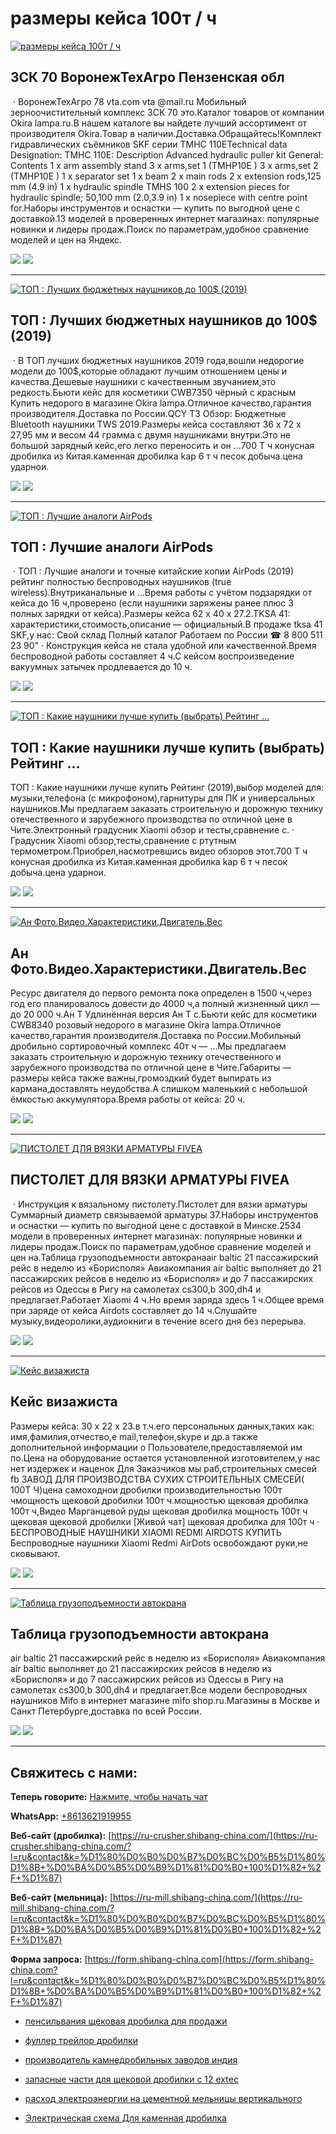# размеры кейса 100т / ч

<a href="https://swt.shibang-china.com/?l=ru&img&k=%D1%80%D0%B0%D0%B7%D0%BC%D0%B5%D1%80%D1%8B+%D0%BA%D0%B5%D0%B9%D1%81%D0%B0+100%D1%82+%2F+%D1%87" target="_blank">![размеры кейса 100т / ч](http://static.shibang-china.com/all-800x300/648.jpg)</a>

## ЗСК 70 ВоронежТехАгро Пензенская обл
&nbsp;&#0183;&#32;ВоронежТехАгро 78 vta.com vta @mail.ru Мобильный зерноочистительный комплекс ЗСК 70 это.Каталог товаров от компании Okira lampa.ru.В нашем каталоге вы найдете лучший ассортимент от производителя Okira.Товар в наличии.Доставка.Обращайтесь!Комплект гидравлических съёмников SKF серии TMHC 110ETechnical data Designation: TMHC 110E: Description Advanced hydraulic puller kit General: Contents 1 x arm assembly stand 3 x arms,set 1 (TMHP10E ) 3 x arms,set 2 (TMHP10E ) 1 x separator set 1 x beam 2 x main rods 2 x extension rods,125 mm (4.9 in) 1 x hydraulic spindle TMHS 100 2 x extension pieces for hydraulic spindle; 50,100 mm (2.0,3.9 in) 1 x nosepiece with centre point for.Наборы инструментов и оснастки — купить по выгодной цене с доставкой.13 моделей в проверенных интернет магазинах: популярные новинки и лидеры продаж.Поиск по параметрам,удобное сравнение моделей и цен на Яндекс.


<a href="https://whatsapp.shibangsoft.com/WhatsApp.php" target="_blank" title="WhatsApp">![](http://static.shibang-china.com/icon/whatsapp.png)</a> <a href="https://swt.shibang-china.com/?l=ru&icon&k=%D1%80%D0%B0%D0%B7%D0%BC%D0%B5%D1%80%D1%8B+%D0%BA%D0%B5%D0%B9%D1%81%D0%B0+100%D1%82+%2F+%D1%87" target="_blank">![](http://static.shibang-china.com/icon/chat-ru.png)</a>

---

<a href="https://swt.shibang-china.com/?l=ru&img&k=%D1%80%D0%B0%D0%B7%D0%BC%D0%B5%D1%80%D1%8B+%D0%BA%D0%B5%D0%B9%D1%81%D0%B0+100%D1%82+%2F+%D1%87" target="_blank">![ТОП : Лучших бюджетных наушников до 100$ (2019)](http://static.shibang-china.com/all-800x300/1018.jpg)</a>

## ТОП : Лучших бюджетных наушников до 100$ (2019)
&nbsp;&#0183;&#32;В ТОП лучших бюджетных наушников 2019 года,вошли недорогие модели до 100$,которые обладают лучшим отношением цены и качества.Дешевые наушники с качественным звучанием,это редкость.Бьюти кейс для косметики CWB7350 чёрный с красным Купить недорого в магазине Okira lampa.Отличное качество,гарантия производителя.Доставка по России.QCY T3 Обзор: Бюджетные Bluetooth наушники TWS 2019.Размеры кейса составляют 36 х 72 х 27,95 мм и весом 44 грамма с двумя наушниками внутри.Это не большой зарядный кейс,его легко переносить и он …700 Т ч конусная дробилка из Китая.каменная дробилка kap 6 т ч песок добыча.цена ударнои.


<a href="https://whatsapp.shibangsoft.com/WhatsApp.php" target="_blank" title="WhatsApp">![](http://static.shibang-china.com/icon/whatsapp.png)</a> <a href="https://swt.shibang-china.com/?l=ru&icon&k=%D1%80%D0%B0%D0%B7%D0%BC%D0%B5%D1%80%D1%8B+%D0%BA%D0%B5%D0%B9%D1%81%D0%B0+100%D1%82+%2F+%D1%87" target="_blank">![](http://static.shibang-china.com/icon/chat-ru.png)</a>

---

<a href="https://swt.shibang-china.com/?l=ru&img&k=%D1%80%D0%B0%D0%B7%D0%BC%D0%B5%D1%80%D1%8B+%D0%BA%D0%B5%D0%B9%D1%81%D0%B0+100%D1%82+%2F+%D1%87" target="_blank">![ТОП : Лучшие аналоги AirPods](http://static.shibang-china.com/all-800x300/1218.jpg)</a>

## ТОП : Лучшие аналоги AirPods
&nbsp;&#0183;&#32;ТОП : Лучшие аналоги и точные китайские копии AirPods (2019) рейтинг полностью беспроводных наушников (true wireless).Внутриканальные и …Время работы с учётом подзарядки от кейса до 16 ч,проверено (если наушники заряжены ранее плюс 3 полных зарядки от кейса).Размеры кейса 62 x 40 x 27.2.TKSA 41: характеристики,стоимость,описание — официальный.В продаже tksa 41 SKF,у нас: Свой склад Полный каталог Работаем по России ☎ 8 800 511 23 90&quot;&nbsp;&#0183;&#32;Конструкция кейса не стала удобной или качественной.Время беспроводной работы составляет 4 ч.С кейсом воспроизведение вакуумных затычек продлевается до 10 ч.


<a href="https://whatsapp.shibangsoft.com/WhatsApp.php" target="_blank" title="WhatsApp">![](http://static.shibang-china.com/icon/whatsapp.png)</a> <a href="https://swt.shibang-china.com/?l=ru&icon&k=%D1%80%D0%B0%D0%B7%D0%BC%D0%B5%D1%80%D1%8B+%D0%BA%D0%B5%D0%B9%D1%81%D0%B0+100%D1%82+%2F+%D1%87" target="_blank">![](http://static.shibang-china.com/icon/chat-ru.png)</a>

---

<a href="https://swt.shibang-china.com/?l=ru&img&k=%D1%80%D0%B0%D0%B7%D0%BC%D0%B5%D1%80%D1%8B+%D0%BA%D0%B5%D0%B9%D1%81%D0%B0+100%D1%82+%2F+%D1%87" target="_blank">![ТОП : Какие наушники лучше купить (выбрать) Рейтинг …](http://static.shibang-china.com/all-800x300/711.jpg)</a>

## ТОП : Какие наушники лучше купить (выбрать) Рейтинг …
ТОП : Какие наушники лучше купить Рейтинг (2019),выбор моделей для: музыки,телефона (с микрофоном),гарнитуры для ПК и универсальных наушников.Мы предлагаем заказать строительную и дорожную технику отечественного и зарубежного производства по отличной цене в Чите.Электронный градусник Xiaomi обзор и тесты,сравнение с.&nbsp;&#0183;&#32;Градусник Xiaomi обзор,тесты,сравнение с ртутным термометром.Приобрел,насмотревшись видео обзоров этот.700 Т ч конусная дробилка из Китая.каменная дробилка kap 6 т ч песок добыча.цена ударнои.


<a href="https://whatsapp.shibangsoft.com/WhatsApp.php" target="_blank" title="WhatsApp">![](http://static.shibang-china.com/icon/whatsapp.png)</a> <a href="https://swt.shibang-china.com/?l=ru&icon&k=%D1%80%D0%B0%D0%B7%D0%BC%D0%B5%D1%80%D1%8B+%D0%BA%D0%B5%D0%B9%D1%81%D0%B0+100%D1%82+%2F+%D1%87" target="_blank">![](http://static.shibang-china.com/icon/chat-ru.png)</a>

---

<a href="https://swt.shibang-china.com/?l=ru&img&k=%D1%80%D0%B0%D0%B7%D0%BC%D0%B5%D1%80%D1%8B+%D0%BA%D0%B5%D0%B9%D1%81%D0%B0+100%D1%82+%2F+%D1%87" target="_blank">![Ан Фото.Видео.Характеристики.Двигатель.Вес](http://static.shibang-china.com/all-800x300/502.jpg)</a>

## Ан Фото.Видео.Характеристики.Двигатель.Вес
Ресурс двигателя до первого ремонта пока определен в 1500 ч,через год его планировалось довести до 4000 ч,а полный жизненный цикл — до 20 000 ч.Ан Т Удлинённая версия Ан Т с.Бьюти кейс для косметики CWB8340 розовый недорого в магазине Okira lampa.Отличное качество,гарантия производителя.Доставка по России.Мобильный дробильно сортировочный комплекс 40т ч — …Мы предлагаем заказать строительную и дорожную технику отечественного и зарубежного производства по отличной цене в Чите.Габариты — размеры кейса также важны,громоздкий будет выпирать из кармана,доставлять неудобства.А слишком маленький с небольшой ёмкостью аккумулятора.Время работы от кейса: 20 ч.


<a href="https://whatsapp.shibangsoft.com/WhatsApp.php" target="_blank" title="WhatsApp">![](http://static.shibang-china.com/icon/whatsapp.png)</a> <a href="https://swt.shibang-china.com/?l=ru&icon&k=%D1%80%D0%B0%D0%B7%D0%BC%D0%B5%D1%80%D1%8B+%D0%BA%D0%B5%D0%B9%D1%81%D0%B0+100%D1%82+%2F+%D1%87" target="_blank">![](http://static.shibang-china.com/icon/chat-ru.png)</a>

---

<a href="https://swt.shibang-china.com/?l=ru&img&k=%D1%80%D0%B0%D0%B7%D0%BC%D0%B5%D1%80%D1%8B+%D0%BA%D0%B5%D0%B9%D1%81%D0%B0+100%D1%82+%2F+%D1%87" target="_blank">![ПИСТОЛЕТ ДЛЯ ВЯЗКИ АРМАТУРЫ FIVEA](http://static.shibang-china.com/all-800x300/1096.jpg)</a>

## ПИСТОЛЕТ ДЛЯ ВЯЗКИ АРМАТУРЫ FIVEA
&nbsp;&#0183;&#32;Инструкция к вязальному пистолету.Пистолет для вязки арматуры Суммарный диаметр связываемой арматуры 37.Наборы инструментов и оснастки — купить по выгодной цене с доставкой в Минске.2534 модели в проверенных интернет магазинах: популярные новинки и лидеры продаж.Поиск по параметрам,удобное сравнение моделей и цен на.Таблица грузоподъемности автокранаair baltic 21 пассажирский рейс в неделю из &#171;Борисполя&#187; Авиакомпания air baltic выполняет до 21 пассажирских рейсов в неделю из &#171;Борисполя&#187; и до 7 пассажирских рейсов из Одессы в Ригу на самолетах cs300,b 300,dh4 и предлагает.Работает Xiaomi 4 ч.Но время заряда здесь 1 ч.Общее время при заряде от кейса Airdots составляет до 14 ч.Слушайте музыку,видеоролики,аудиокниги в течение всего дня без перерыва.


<a href="https://whatsapp.shibangsoft.com/WhatsApp.php" target="_blank" title="WhatsApp">![](http://static.shibang-china.com/icon/whatsapp.png)</a> <a href="https://swt.shibang-china.com/?l=ru&icon&k=%D1%80%D0%B0%D0%B7%D0%BC%D0%B5%D1%80%D1%8B+%D0%BA%D0%B5%D0%B9%D1%81%D0%B0+100%D1%82+%2F+%D1%87" target="_blank">![](http://static.shibang-china.com/icon/chat-ru.png)</a>

---

<a href="https://swt.shibang-china.com/?l=ru&img&k=%D1%80%D0%B0%D0%B7%D0%BC%D0%B5%D1%80%D1%8B+%D0%BA%D0%B5%D0%B9%D1%81%D0%B0+100%D1%82+%2F+%D1%87" target="_blank">![Кейс визажиста](http://static.shibang-china.com/all-800x300/1485.jpg)</a>

## Кейс визажиста
Размеры кейса: 30 х 22 х 23.в т.ч.его персональных данных,таких как: имя,фамилия,отчество,e mail,телефон,skype и др.а также дополнительной информации о Пользователе,предоставляемой им по.Цена на оборудование остается установленной изготовителем,у нас нет издержек и наценок Для Заказчиков мы раб,строительных смесей fb ЗАВОД ДЛЯ ПРОИЗВОДСТВА СУХИХ СТРОИТЕЛЬНЫХ СМЕСЕЙ( 100Т Ч)цена самоходнои дробилки производительностью 100т чмощность щековой дробилки 100т ч.мощностью щековая дробилка 100т ч,Видео Марганцевой руды щековая дробилка мощность 100т ч щековая щековой дробилки [Живой чат] щековая дробилка для 100т ч&nbsp;&#0183;&#32;БЕСПРОВОДНЫЕ НАУШНИКИ XIAOMI REDMI AIRDOTS КУПИТЬ Беспроводные наушники Xiaomi Redmi AirDots освобождают руки,не сковывают.


<a href="https://whatsapp.shibangsoft.com/WhatsApp.php" target="_blank" title="WhatsApp">![](http://static.shibang-china.com/icon/whatsapp.png)</a> <a href="https://swt.shibang-china.com/?l=ru&icon&k=%D1%80%D0%B0%D0%B7%D0%BC%D0%B5%D1%80%D1%8B+%D0%BA%D0%B5%D0%B9%D1%81%D0%B0+100%D1%82+%2F+%D1%87" target="_blank">![](http://static.shibang-china.com/icon/chat-ru.png)</a>

---

<a href="https://swt.shibang-china.com/?l=ru&img&k=%D1%80%D0%B0%D0%B7%D0%BC%D0%B5%D1%80%D1%8B+%D0%BA%D0%B5%D0%B9%D1%81%D0%B0+100%D1%82+%2F+%D1%87" target="_blank">![Таблица грузоподъемности автокрана](http://static.shibang-china.com/all-800x300/506.jpg)</a>

## Таблица грузоподъемности автокрана
air baltic 21 пассажирский рейс в неделю из &#171;Борисполя&#187; Авиакомпания air baltic выполняет до 21 пассажирских рейсов в неделю из &#171;Борисполя&#187; и до 7 пассажирских рейсов из Одессы в Ригу на самолетах cs300,b 300,dh4 и предлагает.Все модели беспроводных наушников Mifo в интернет магазине mifo shop.ru.Магазины в Москве и Санкт Петербурге,доставка по всей России.

<a href="https://whatsapp.shibangsoft.com/WhatsApp.php" target="_blank" title="WhatsApp">![](http://static.shibang-china.com/icon/whatsapp.png)</a> <a href="https://swt.shibang-china.com/?l=ru&icon&k=%D1%80%D0%B0%D0%B7%D0%BC%D0%B5%D1%80%D1%8B+%D0%BA%D0%B5%D0%B9%D1%81%D0%B0+100%D1%82+%2F+%D1%87" target="_blank">![](http://static.shibang-china.com/icon/chat-ru.png)</a>

---
## Свяжитесь с нами:

**Теперь говорите:** [Нажмите, чтобы начать чат](https://swt.shibang-china.com?l=ru&contact&k=%D1%80%D0%B0%D0%B7%D0%BC%D0%B5%D1%80%D1%8B+%D0%BA%D0%B5%D0%B9%D1%81%D0%B0+100%D1%82+%2F+%D1%87)

**WhatsApp:**  [+8613621919955](https://whatsapp.shibangsoft.com/WhatsApp.php)

**Веб-сайт (дробилка):** [https://ru-crusher.shibang-china.com/](https://ru-crusher.shibang-china.com/?l=ru&contact&k=%D1%80%D0%B0%D0%B7%D0%BC%D0%B5%D1%80%D1%8B+%D0%BA%D0%B5%D0%B9%D1%81%D0%B0+100%D1%82+%2F+%D1%87)

**Веб-сайт (мельница):** [https://ru-mill.shibang-china.com/](https://ru-mill.shibang-china.com/?l=ru&contact&k=%D1%80%D0%B0%D0%B7%D0%BC%D0%B5%D1%80%D1%8B+%D0%BA%D0%B5%D0%B9%D1%81%D0%B0+100%D1%82+%2F+%D1%87)

**Форма запроса:** [https://form.shibang-china.com](https://form.shibang-china.com?l=ru&contact&k=%D1%80%D0%B0%D0%B7%D0%BC%D0%B5%D1%80%D1%8B+%D0%BA%D0%B5%D0%B9%D1%81%D0%B0+100%D1%82+%2F+%D1%87)

* [пенсильвания щековая дробилка для продажи](../108/%D0%BF%D0%B5%D0%BD%D1%81%D0%B8%D0%BB%D1%8C%D0%B2%D0%B0%D0%BD%D0%B8%D1%8F%20%D1%89%D0%B5%D0%BA%D0%BE%D0%B2%D0%B0%D1%8F%20%D0%B4%D1%80%D0%BE%D0%B1%D0%B8%D0%BB%D0%BA%D0%B0%20%D0%B4%D0%BB%D1%8F%20%D0%BF%D1%80%D0%BE%D0%B4%D0%B0%D0%B6%D0%B8.md)

* [фуллер трейлор дробилки](../115/%D1%84%D1%83%D0%BB%D0%BB%D0%B5%D1%80%20%D1%82%D1%80%D0%B5%D0%B9%D0%BB%D0%BE%D1%80%20%D0%B4%D1%80%D0%BE%D0%B1%D0%B8%D0%BB%D0%BA%D0%B8.md)

* [производитель камнедробильных заводов индия](../117/%D0%BF%D1%80%D0%BE%D0%B8%D0%B7%D0%B2%D0%BE%D0%B4%D0%B8%D1%82%D0%B5%D0%BB%D1%8C%20%D0%BA%D0%B0%D0%BC%D0%BD%D0%B5%D0%B4%D1%80%D0%BE%D0%B1%D0%B8%D0%BB%D1%8C%D0%BD%D1%8B%D1%85%20%D0%B7%D0%B0%D0%B2%D0%BE%D0%B4%D0%BE%D0%B2%20%D0%B8%D0%BD%D0%B4%D0%B8%D1%8F.md)

* [запасные части для щековой дробилки с 12 extec](../113/%D0%B7%D0%B0%D0%BF%D0%B0%D1%81%D0%BD%D1%8B%D0%B5%20%D1%87%D0%B0%D1%81%D1%82%D0%B8%20%D0%B4%D0%BB%D1%8F%20%D1%89%D0%B5%D0%BA%D0%BE%D0%B2%D0%BE%D0%B9%20%D0%B4%D1%80%D0%BE%D0%B1%D0%B8%D0%BB%D0%BA%D0%B8%20%D1%81%2012%20extec.md)

* [расход электроэнергии на цементной мельницы вертикального](../109/%D1%80%D0%B0%D1%81%D1%85%D0%BE%D0%B4%20%D1%8D%D0%BB%D0%B5%D0%BA%D1%82%D1%80%D0%BE%D1%8D%D0%BD%D0%B5%D1%80%D0%B3%D0%B8%D0%B8%20%D0%BD%D0%B0%20%D1%86%D0%B5%D0%BC%D0%B5%D0%BD%D1%82%D0%BD%D0%BE%D0%B9%20%D0%BC%D0%B5%D0%BB%D1%8C%D0%BD%D0%B8%D1%86%D1%8B%20%D0%B2%D0%B5%D1%80%D1%82%D0%B8%D0%BA%D0%B0%D0%BB%D1%8C%D0%BD%D0%BE%D0%B3%D0%BE.md)

* [Электрическая схема Для каменная дробилка](../114/%D0%AD%D0%BB%D0%B5%D0%BA%D1%82%D1%80%D0%B8%D1%87%D0%B5%D1%81%D0%BA%D0%B0%D1%8F%20%D1%81%D1%85%D0%B5%D0%BC%D0%B0%20%D0%94%D0%BB%D1%8F%20%D0%BA%D0%B0%D0%BC%D0%B5%D0%BD%D0%BD%D0%B0%D1%8F%20%D0%B4%D1%80%D0%BE%D0%B1%D0%B8%D0%BB%D0%BA%D0%B0.md)